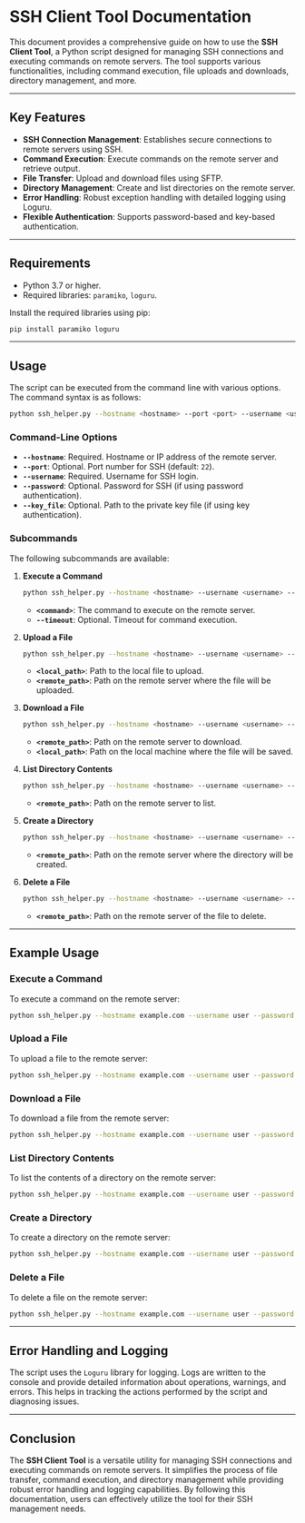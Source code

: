 # SSH Client Tool Documentation

This document provides a comprehensive guide on how to use the **SSH Client Tool**, a Python script designed for managing SSH connections and executing commands on remote servers. The tool supports various functionalities, including command execution, file uploads and downloads, directory management, and more.

---

## Key Features

- **SSH Connection Management**: Establishes secure connections to remote servers using SSH.
- **Command Execution**: Execute commands on the remote server and retrieve output.
- **File Transfer**: Upload and download files using SFTP.
- **Directory Management**: Create and list directories on the remote server.
- **Error Handling**: Robust exception handling with detailed logging using Loguru.
- **Flexible Authentication**: Supports password-based and key-based authentication.

---

## Requirements

- Python 3.7 or higher.
- Required libraries: `paramiko`, `loguru`.

Install the required libraries using pip:

```bash
pip install paramiko loguru
```

---

## Usage

The script can be executed from the command line with various options. The command syntax is as follows:

```bash
python ssh_helper.py --hostname <hostname> --port <port> --username <username> [options]
```

### Command-Line Options

- **`--hostname`**: Required. Hostname or IP address of the remote server.
- **`--port`**: Optional. Port number for SSH (default: `22`).
- **`--username`**: Required. Username for SSH login.
- **`--password`**: Optional. Password for SSH (if using password authentication).
- **`--key_file`**: Optional. Path to the private key file (if using key authentication).

### Subcommands

The following subcommands are available:

1. **Execute a Command**

   ```bash
   python ssh_helper.py --hostname <hostname> --username <username> --password <password> exec <command> [--timeout <timeout>]
   ```

   - **`<command>`**: The command to execute on the remote server.
   - **`--timeout`**: Optional. Timeout for command execution.

2. **Upload a File**

   ```bash
   python ssh_helper.py --hostname <hostname> --username <username> --password <password> upload <local_path> <remote_path>
   ```

   - **`<local_path>`**: Path to the local file to upload.
   - **`<remote_path>`**: Path on the remote server where the file will be uploaded.

3. **Download a File**

   ```bash
   python ssh_helper.py --hostname <hostname> --username <username> --password <password> download <remote_path> <local_path>
   ```

   - **`<remote_path>`**: Path on the remote server to download.
   - **`<local_path>`**: Path on the local machine where the file will be saved.

4. **List Directory Contents**

   ```bash
   python ssh_helper.py --hostname <hostname> --username <username> --password <password> list <remote_path>
   ```

   - **`<remote_path>`**: Path on the remote server to list.

5. **Create a Directory**

   ```bash
   python ssh_helper.py --hostname <hostname> --username <username> --password <password> mkdir <remote_path>
   ```

   - **`<remote_path>`**: Path on the remote server where the directory will be created.

6. **Delete a File**

   ```bash
   python ssh_helper.py --hostname <hostname> --username <username> --password <password> delete <remote_path>
   ```

   - **`<remote_path>`**: Path on the remote server of the file to delete.

---

## Example Usage

### Execute a Command

To execute a command on the remote server:

```bash
python ssh_helper.py --hostname example.com --username user --password pass exec "ls -la"
```

### Upload a File

To upload a file to the remote server:

```bash
python ssh_helper.py --hostname example.com --username user --password pass upload /path/to/local/file.txt /path/to/remote/file.txt
```

### Download a File

To download a file from the remote server:

```bash
python ssh_helper.py --hostname example.com --username user --password pass download /path/to/remote/file.txt /path/to/local/file.txt
```

### List Directory Contents

To list the contents of a directory on the remote server:

```bash
python ssh_helper.py --hostname example.com --username user --password pass list /path/to/remote/directory
```

### Create a Directory

To create a directory on the remote server:

```bash
python ssh_helper.py --hostname example.com --username user --password pass mkdir /path/to/remote/new_directory
```

### Delete a File

To delete a file on the remote server:

```bash
python ssh_helper.py --hostname example.com --username user --password pass delete /path/to/remote/file.txt
```

---

## Error Handling and Logging

The script uses the `Loguru` library for logging. Logs are written to the console and provide detailed information about operations, warnings, and errors. This helps in tracking the actions performed by the script and diagnosing issues.

---

## Conclusion

The **SSH Client Tool** is a versatile utility for managing SSH connections and executing commands on remote servers. It simplifies the process of file transfer, command execution, and directory management while providing robust error handling and logging capabilities. By following this documentation, users can effectively utilize the tool for their SSH management needs.
